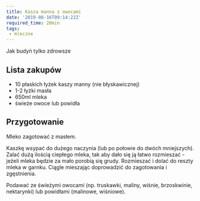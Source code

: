 ```yaml
---
title: Kasza manna z owocami
date: '2019-08-16T09:14:22Z'
required_time: 20min
tags:
 - mleczne
---
```


Jak budyń tylko zdrowsze

<!---- splitter ---->

## Lista zakupów
- 10 płaskich łyżek kaszy manny (nie błyskawicznej)
- 1-2 łyżki masła
- 650ml mleka
- świeże owoce lub powidła

<!---- splitter ---->

## Przygotowanie
Mleko zagotować z masłem.

Kaszkę wsypać do dużego naczynia (lub po połowie do dwóch mniejszych). Zalać dużą ilością ciepłego mleka, tak aby dało się ją łatwo rozmieszać - jeżeli mleka będzie za mało porobią się grudy.
Rozmieszać i dolać do reszty mleka w garnku.
Ciągle mieszając doprowadzić do zagotowania i zgęstnienia.

Podawać ze świeżymi owocami (np. truskawki, maliny, wiśnie, brzoskwinie, nektarynki) lub powidłami (malinowe, wiśniowe).
